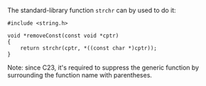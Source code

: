 The standard-library function `strchr` can by used to do it:
```
#include <string.h>

void *removeConst(const void *cptr)
{
    return strchr(cptr, *((const char *)cptr));
}
```

Note: since C23, it's required to suppress the generic function by surrounding the function name with parentheses.
